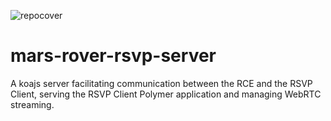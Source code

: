 ![repocover](https://cloud.githubusercontent.com/assets/8268040/20277992/a7f23d1c-aaab-11e6-91e1-944171474fa7.png)
# mars-rover-rsvp-server

A koajs server facilitating communication between the RCE and the RSVP Client, serving the RSVP Client Polymer application and managing WebRTC streaming.
